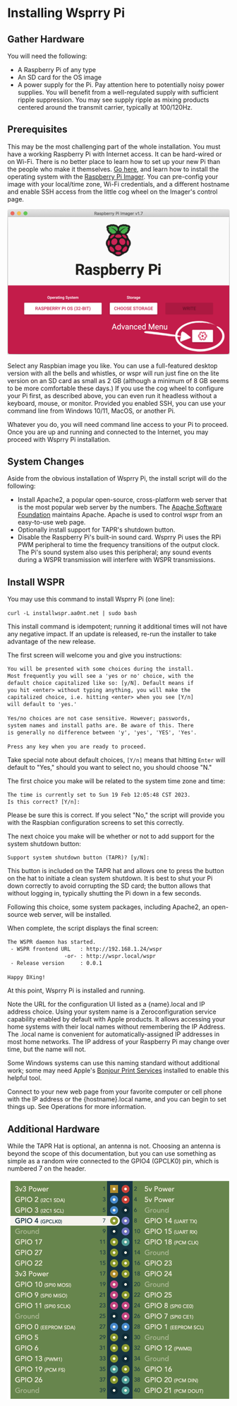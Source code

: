 # Installing Wsprry Pi

## Gather Hardware

You will need the following:

- A Raspberry Pi of any type
- An SD card for the OS image
- A power supply for the Pi. Pay attention here to potentially noisy power supplies. You will benefit from a well-regulated supply with sufficient ripple suppression. You may see supply ripple as mixing products centered around the transmit carrier, typically at 100/120Hz.

## Prerequisites

This may be the most challenging part of the whole installation. You must have a working Raspberry Pi with Internet access. It can be hard-wired or on Wi-Fi. There is no better place to learn how to set up your new Pi than the people who make it themselves. [Go here](https://www.raspberrypi.com/documentation/computers/getting-started.html), and learn how to install the operating system with the [Raspberry Pi Imager](https://www.raspberrypi.com/software/). You can pre-config your image with your local/time zone, Wi-Fi credentials, and a different hostname and enable SSH access from the little cog wheel on the Imager's control page.

![Raspberry Pi Imager](rpi_imager.png)

Select any Raspbian image you like. You can use a full-featured desktop version with all the bells and whistles, or wspr will run just fine on the lite version on an SD card as small as 2 GB (although a minimum of 8 GB seems to be more comfortable these days.)  If you use the cog wheel to configure your Pi first, as described above, you can even run it headless without a keyboard, mouse, or monitor. Provided you enabled SSH, you can use your command line from Windows 10/11, MacOS, or another Pi.

Whatever you do, you will need command line access to your Pi to proceed. Once you are up and running and connected to the Internet, you may proceed with Wsprry Pi installation.

## System Changes

Aside from the obvious installation of Wsprry Pi, the install script will do the following:

- Install Apache2, a popular open-source, cross-platform web server that is the most popular web server by the numbers. The [Apache Software Foundation](https://www.apache.org/) maintains Apache. Apache is used to control wspr from an easy-to-use web page.
- Optionally install support for TAPR's shutdown button.
- Disable the Raspberry Pi's built-in sound card. Wsprry Pi uses the RPi PWM peripheral to time the frequency transitions of the output clock. The Pi's sound system also uses this peripheral; any sound events during a WSPR transmission will interfere with WSPR transmissions.

## Install WSPR

You may use this command to install Wsprry Pi (one line):

`curl -L installwspr.aa0nt.net | sudo bash`

This install command is idempotent; running it additional times will not have any negative impact. If an update is released, re-run the installer to take advantage of the new release.

The first screen will welcome you and give you instructions:

```text
You will be presented with some choices during the install.
Most frequently you will see a 'yes or no' choice, with the
default choice capitalized like so: [y/N]. Default means if
you hit <enter> without typing anything, you will make the
capitalized choice, i.e. hitting <enter> when you see [Y/n]
will default to 'yes.'

Yes/no choices are not case sensitive. However; passwords,
system names and install paths are. Be aware of this. There
is generally no difference between 'y', 'yes', 'YES', 'Yes'.

Press any key when you are ready to proceed. 
```

Take special note about default choices, `[Y/n]` means that hitting `Enter` will default to "Yes," should you want to select no, you should choose "N."

The first choice you make will be related to the system time zone and time:

```text
The time is currently set to Sun 19 Feb 12:05:48 CST 2023.
Is this correct? [Y/n]:
```

Please be sure this is correct. If you select "No," the script will provide you with the Raspbian configuration screens to set this correctly.

The next choice you make will be whether or not to add support for the system shutdown button:

```text
Support system shutdown button (TAPR)? [y/N]:
```

This button is included on the TAPR hat and allows one to press the button on the hat to initiate a clean system shutdown. It is best to shut your Pi down correctly to avoid corrupting the SD card; the button allows that without logging in, typically shutting the Pi down in a few seconds.

Following this choice, some system packages, including Apache2, an open-source web server, will be installed.

When complete, the script displays the final screen:

```text
The WSPR daemon has started.
 - WSPR frontend URL   : http://192.168.1.24/wspr
                  -or- : http://wspr.local/wspr
 - Release version     : 0.0.1

Happy DXing!
```

At this point, Wsprry Pi is installed and running.

Note the URL for the configuration UI listed as a {name}.local and IP address choice. Using your system name is a Zeroconfiguration service capability enabled by default with Apple products. It allows accessing your home systems with their local names without remembering the IP Address. The .local name is convenient for automatically-assigned IP addresses in most home networks. The IP address of your Raspberry Pi may change over time, but the name will not.

Some Windows systems can use this naming standard without additional work; some may need Apple's [Bonjour Print Services](https://support.apple.com/kb/dl999) installed to enable this helpful tool.

Connect to your new web page from your favorite computer or cell phone with the IP address or the {hostname}.local name, and you can begin to set things up. See Operations for more information.

## Additional Hardware

While the TAPR Hat is optional, an antenna is not. Choosing an antenna is beyond the scope of this documentation, but you can use something as simple as a random wire connected to the GPIO4 (GPCLK0) pin, which is numbered 7 on the header.

![Raspberry Pi Pinout](pinout.png)
